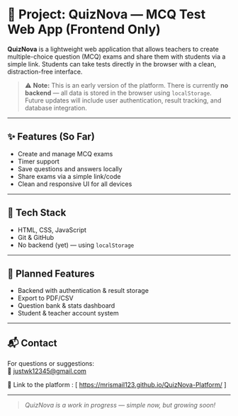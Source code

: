 # 📘 Project: QuizNova — MCQ Test Web App (Frontend Only)

**QuizNova** is a lightweight web application that allows teachers to create multiple-choice question (MCQ) exams and share them with students via a simple link. Students can take tests directly in the browser with a clean, distraction-free interface.

> ⚠️ **Note:** This is an early version of the platform. There is currently **no backend** — all data is stored in the browser using `localStorage`. Future updates will include user authentication, result tracking, and database integration.

---

## ✨ Features (So Far)

- Create and manage MCQ exams
- Timer support
- Save questions and answers locally
- Share exams via a simple link/code
- Clean and responsive UI for all devices

---

## 🔧 Tech Stack

- HTML, CSS, JavaScript
- Git & GitHub
- No backend (yet) — using `localStorage`

---

## 🚧 Planned Features

- Backend with authentication & result storage
- Export to PDF/CSV
- Question bank & stats dashboard
- Student & teacher account system

---

## 📬 Contact

For questions or suggestions:  
📧 justwk12345@gmail.com

🔗 Link to the platform :  [ https://mrismail123.github.io/QuizNova-Platform/ ]

---

> *QuizNova is a work in progress — simple now, but growing soon!*
